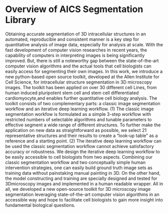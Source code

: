 # Overview of AICS Segmentation Library

Obtaining accurate segmentation of 3D intracellular structures in an
automated, reproducible and consistent manner is a key step for quantitative
analysis of image data, especially for analysis at scale. With the fast
development of computer vision researches in recent years, the capability
of computers in interpreting images is being significantly improved. But,
there is still a noteworthy gap between the state-of-the-art computer
vision algorithms and the actual tools
that cell biologists can easily access for segmenting their own images. 
In this work, we introduce a new python-based open source toolkit, 
developed at the Allen Institute for Cell Science, for intracellular structure 
segmentation in 3D microscopy images. The toolkit has been applied on over 30 
different cell Lines, from human induced pluripotent stem cell and stem cell 
differentiated cardiomyocyte,and enables further quantitative cell biology analysis. 
The toolkit consists of two complementary parts: a classic image segmentation workflow 
and an iterative deep learning workflow. (1) The classic image segmentation workfow is 
formulated as a simple 3-step workflow with restricted numbers of selectable algorithms 
and tunable parameters to effective segment a wide range of different structures. To 
further make the application on new data as straightforward as possible, we select 21 
representative structures and their results to create a “look-up table” as a reference 
and a starting point. (2) The iterative deep learning workflow can be used the classic 
segmentation workflow cannot achieve satisfactory accuracy or robustness. We design the 
iterative deep learning workflow to be easily accessible to cell biologists from two aspects. 
Combining our classic segmentation workflow and two conceptually simple human intervention 
strategies, one can easily build ground truth image sets as training data without painstaking 
manual painting in 3D. On the other hand, the model constructing and training are specially 
designed and tested for 3Dmicroscopy images and implemented in a human readable wrapper. All 
in all, we developed a new open-source toolkit for 3D microscopy image segmentation 
leveraging state-of-the-art computer vision algorithms in an accessible way and hope 
to facilitate cell biologists to gain more insight into fundamental biological questions.


# Installation 

Out package is implemented in python 3.6. We suggest to manage your python packages using conda. For detailed instruction on different operating system, check the pages below.

[Installation on Linux](./docs/installation_linux.md) (The OS we used for development is Ubuntu 16.04.5 LTS)

[Installation on MacOS](./docs/installation_mac.md)

[Installation on Windows](./docs/installation_windows.md)

## Level of Support
We are not currently supporting this code for external use, but simply releasing it 
to the community AS IS. It is used for within our organization. We are not able to 
provide any guarantees of support. The community is welcome to submit issues, but 
you should not expect an active response.

